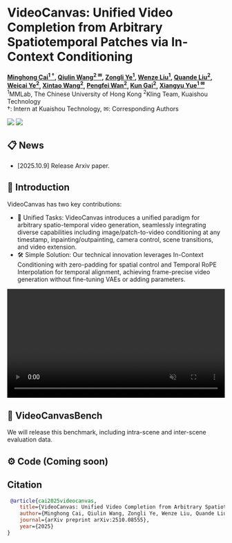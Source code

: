 # VideoCanvas: Unified Video Completion from Arbitrary Spatiotemporal Patches via In-Context Conditioning



**[Minghong Cai<sup>1 &dagger;</sup>](https://onevfall.github.io/personal_page/), 
[Qiulin Wang<sup>2 &#9993;</sup>](https://openreview.net/profile?id=~Qiulin_Wang1), 
[Zongli Ye<sup>1</sup>](https://scholar.google.com/citations?user=iD1EoKMAAAAJ&hl=en), 
[Wenze Liu<sup>1</sup>](https://openreview.net/profile?id=~Wenze_Liu1), 
[Quande Liu<sup>2</sup>](https://liuquande.github.io/), 
[Weicai Ye<sup>2</sup>](https://ywcmaike.github.io/), 
[Xintao Wang<sup>2</sup>](https://xinntao.github.io/), 
[Pengfei Wan<sup>2</sup>](https://scholar.google.com/citations?user=P6MraaYAAAAJ&hl=en), 
[Kun Gai<sup>2</sup>](https://scholar.google.com/citations?user=PXO4ygEAAAAJ&hl=zh-CN), 
[Xiangyu Yue<sup>1 &#9993;</sup>](https://xyue.io/)**
<br>
<sup>1</sup>MMLab, The Chinese University of Hong Kong
<sup>2</sup>Kling Team, Kuaishou Technology
<br>
&dagger;: Intern at Kuaishou Technology, &#9993;: Corresponding Authors

<a href='https://arxiv.org/abs/2510.08555'><img src='https://img.shields.io/badge/ArXiv-2510.08555-red'></a> 
<a href='https://onevfall.github.io/project_page/videocanvas/#'><img src='https://img.shields.io/badge/Project-Page-Green'></a>





## 📋 News
- [2025.10.9] Release Arxiv paper.


## 📖 Introduction
VideoCanvas has two key contributions:
- 🎯 Unified Tasks: VideoCanvas introduces a unified paradigm for arbitrary spatio-temporal video generation, seamlessly integrating diverse capabilities including image/patch-to-video conditioning at any timestamp, inpainting/outpainting, camera control, scene transitions, and video extension.
- 🛠️ Simple Solution: Our technical innovation leverages In-Context Conditioning with zero-padding for spatial control and Temporal RoPE Interpolation for temporal alignment, achieving frame-precise video generation without fine-tuning VAEs or adding parameters. <br>


<div>
  <video controls autoplay loop muted playsinline width="100%">
    <source src="https://github.com/KwaiVGI/VideoCanvas/raw/main/assets/teaser.mp4" type="video/mp4">
  </video>
</div>


## 📖 VideoCanvasBench

We will release this benchmark, including intra-scene and inter-scene evaluation data.

## ⚙️ Code (Coming soon)


## Citation

```bibtex
 @article{cai2025videocanvas,
    title={VideoCanvas: Unified Video Completion from Arbitrary Spatiotemporal Patches via In-Context Conditioning},
    author={Minghong Cai, Qiulin Wang, Zongli Ye, Wenze Liu, Quande Liu, Weicai Ye, Xintao Wang, Pengfei Wan, Kun Gai, Xiangyu Yue},
    journal={arXiv preprint arXiv:2510.08555},
    year={2025}
}